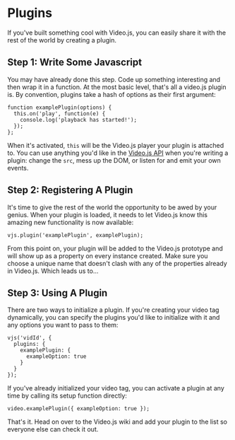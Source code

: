 Plugins
=======
If you've built something cool with Video.js, you can easily share it with the rest of the world by creating a plugin.

Step 1: Write Some Javascript
-----------------------------
You may have already done this step. Code up something interesting and then wrap it in a function. At the most basic level, that's all a video.js plugin is. By convention, plugins take a hash of options as their first argument:

    function examplePlugin(options) {
      this.on('play', function(e) {
        console.log('playback has started!');
      });
    };

When it's activated, `this` will be the Video.js player your plugin is attached to. You can use anything you'd like in the [Video.js API](api.md) when you're writing a plugin: change the `src`, mess up the DOM, or listen for and emit your own events.

Step 2: Registering A Plugin
-------------------------------
It's time to give the rest of the world the opportunity to be awed by your genius. When your plugin is loaded, it needs to let Video.js know this amazing new functionality is now available:

    vjs.plugin('examplePlugin', examplePlugin);

From this point on, your plugin will be added to the Video.js prototype and will show up as a property on every instance created. Make sure you choose a unique name that doesn't clash with any of the properties already in Video.js. Which leads us to...

Step 3: Using A Plugin
----------------------
There are two ways to initialize a plugin. If you're creating your video tag dynamically, you can specify the plugins you'd like to initialize with it and any options you want to pass to them:

    vjs('vidId', {
      plugins: {
        examplePlugin: {
          exampleOption: true
        }
      }
    });

If you've already initialized your video tag, you can activate a plugin at any time by calling its setup function directly:

    video.examplePlugin({ exampleOption: true });

That's it. Head on over to the Video.js wiki and add your plugin to the list so everyone else can check it out.